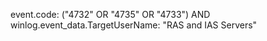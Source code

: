 event.code: ("4732" OR "4735" OR "4733") AND winlog.event_data.TargetUserName: "RAS and IAS Servers"
